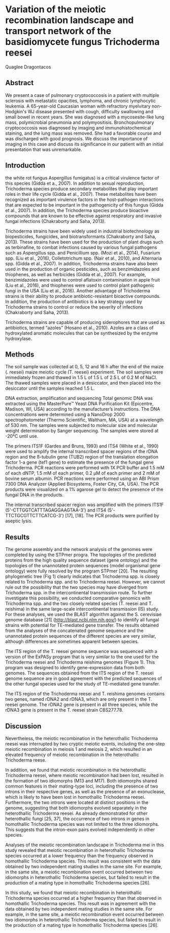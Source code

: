 # Variation of the meiotic recombination landscape and transport network of the basidiomycete fungus Trichoderma reesei
Quaglee Dragontacos


## Abstract
We present a case of pulmonary cryptococcosis in a patient with multiple sclerosis with metastatic opacities, lymphoma, and chronic lymphocytic leukemia. A 65-year-old Caucasian woman with refractory myelvitary non-Hodgkin's WJ disease presented with cough, difficulty swallowing and small bowel in recent years. She was diagnosed with a mycosesite-like lung mass, polymicrobial pneumonia and polymyositisis. Bronchopulmonary cryptococcosis was diagnosed by imaging and immunohistochemical staining, and the lung mass was removed. She had a favorable course and was discharged with good prognosis. We discuss the importance of imaging in this case and discuss its significance in our patient with an initial presentation that was unremarkable.


## Introduction
the white rot fungus Aspergillus fumigatus) is a critical virulence factor of this species (Gidda et a., 2007). In addition to sexual reproduction, Trichoderma species produce secondary metabolites that play important roles in their life cycle (Gidda et al., 2007). These metabolites have been recognized as important virulence factors in the host-pathogen interactions that are expected to be important in the pathogenicity of this fungus (Gidda et al., 2007). In addition, the Trichoderma species produce bioactive compounds that are known to be effective against respiratory and invasive fungal infections (Chakraborty and Saha, 2013).

Trichoderma strains have been widely used in industrial biotechnology as biopesticides, fungicides, and biotransformants (Chakraborty and Saha, 2013). These strains have been used for the production of plant drugs such as terbinafine, to combat infections caused by various fungal pathogens such as Aspergillus spp. and Penicillium spp. (Mozi et al., 2014), Fusarium spp. (Liu et al., 2016), Colletotrichum spp. (Nair et al., 2010), and Alternaria spp. (Gidda et al., 2007). In addition, Trichoderma strains have also been used in the production of organic pesticides, such as benzimidazoles and thiophenes, as well as herbicides (Gidda et al., 2007). For example, benzimidazoles were used to control aflatoxin contamination in apple fruit (Liu et al., 2016), and thiophenes were used to control plant pathogenic fungi in the USA (Liu et al., 2016). Another advantage of Trichoderma strains is their ability to produce antibiotic-resistant bioactive compounds. In addition, the production of antibiotics is a key strategy used by Trichoderma strains to control or reduce the severity of infections (Chakraborty and Saha, 2013).

Trichoderma strains are capable of producing siderophores that are used as antibiotics, termed “azoles” (Hosano et al., 2010). Azoles are a class of hydroxylated aromatic molecules that can be synthesized by the enzyme hydroxylase.


## Methods
The soil sample was collected at 0, 5, 12 and 16 h after the end of the maize (. reesei) maize meiotic cycle (T. reesei) experiment. The soil samples were immediately frozen and thawed in 1.5 L of 1.5 L of 2.5 L of 0.2 M of NaCl. The thawed samples were placed in a desiccator, and then placed into the desiccator until the samples reached 1.5 L.

DNA extraction, amplification and sequencing
Total genomic DNA was extracted using the MasterPure™ Yeast DNA Purification Kit (Epicentre, Madison, WI, USA) according to the manufacturer’s instructions. The DNA concentrations were determined using a NanoDrop 2000 spectrophotometer (Thermo Scientific, Waltham, MA, USA) at a wavelength of 530 nm. The samples were subjected to molecular size and molecular weight determination by Sanger sequencing. The samples were stored at -20°C until use.

The primers ITS1F (Gardes and Bruns, 1993) and ITS4 (White et al., 1990) were used to amplify the internal transcribed spacer regions of the rDNA region and the ß-tubulin gene (TUB2) region of the translation elongation factor 1-a gene (tef1 gene) to estimate the presence of the fungal gene Trichoderma. PCR reactions were performed with 1X PCR buffer and 1.5 mM of each dNTP, 1.5 mM of each primer, 0.2 µM of each primer and 2 mM of bovine serum albumin. PCR reactions were performed using an ABI Prism 7300 DNA Analyzer (Applied Biosystems, Foster City, CA, USA). The PCR products were visualized on a 1% agarose gel to detect the presence of the fungal DNA in the products.

The internal transcribed spacer region was amplified with the primers ITS1F (5'-CTTGGTCATTTAGAGGAAGTAA-3') and ITS4 (5'-TTCTGCGTTCTTCATCG-3') [17], [18]. The PCR products were purified by aseptic lysis.


## Results
The genome assembly and the network analysis of the genomes were completed by using the STPmer progra. The topologies of the predicted proteins from the high quality sequence dataset (gene ontology) and the topologies of the unannotated protein sequences (model organismal gene ontology) were fully resolved by the program STPmer [20]. The resulting phylogenetic tree (Fig 1) clearly indicates that Trichoderma spp. is closely related to Trichoderma spp. and to Trichoderma reesei. However, we cannot rule out the possibility that the two species may have diverged from Trichoderma spp. in the intercontinental transmission route. To further investigate this possibility, we conducted comparative genomics with Trichoderma spp. and the two closely related species (T. reesei and T. reishima) in the same large-scale intercontinental transmission (IS) study. For these analyses, we used the BLAST algorithm against the S. cerevisiae genome database [21] (http://blast.ncbi.nlm.nih.gov/) to identify all fungal strains with potential for TE-mediated gene transfer. The results obtained from the analyses of the concatenated genome sequence and the unannotated protein sequences of the different species are very similar, although differences are sometimes apparent between species.

The ITS region of the T. reesei genome sequence was sequenced with a version of the ExPASy program that is very similar to the one used for the Trichoderma reesei and Trichoderma reishima genomes (Figure 1). This program was designed to identify gene-expression data from both genomes. The sequences obtained from the ITS region of the T. reesei genome sequence are in good agreement with the predicted sequences of the other fungal species used for the study of TE-mediated gene transfer.

The ITS region of the Trichoderma reesei and T. reishima genomes contains two genes, named rDNA2 and rDNA3, which are only present in the T. reesei genome. The rDNA2 gene is present in all three species, while the rDNA3 gene is present in the T. reesei strain CBS277.78.


## Discussion
Nevertheless, the meiotic recombination in the heterothallic Trichoderma reesei was interrupted by two cryptic meiotic events, including the one-step meiotic recombination in meiosis 1 and meiosis 2, which resulted in an elevated frequency of meiotic recombination in the heterothallic Trichoderma reese.

In addition, we found that meiotic recombination in the heterothallic Trichoderma reesei, where meiotic recombination had been lost, resulted in the formation of two idiomorphs (M13 and M17). Both idiomorphs shared common features in their mating-type loci, including the presence of two introns in their respective genes, as well as the presence of an exonuclease, which is likely to have been lost in homothallic Trichoderma reesei. Furthermore, the two introns were located at distinct positions in the genome, suggesting that both idiomorphs evolved separately in the heterothallic Trichoderma reesei. As already demonstrated for other heterothallic fungi [25, 37], the occurrence of two introns in genes in homothallic Trichoderma species was not limited to the three idiomorphs. This suggests that the intron-exon pairs evolved independently in other species.

Analyses of the meiotic recombination landscape in Trichoderma mei in this study revealed that meiotic recombination in heterothallic Trichoderma species occurred at a lower frequency than the frequency observed in homothallic Trichoderma species. This result was consistent with the data obtained by two independent mating studies in the same site. For example, in the same site, a meiotic recombination event occurred between two idiomorphs in heterothallic Trichoderma species, but failed to result in the production of a mating type in homothallic Trichoderma species [26].

In this study, we found that meiotic recombination in heterothallic Trichoderma species occurred at a higher frequency than that observed in homothallic Trichoderma species. This result was in agreement with the data obtained by two independent mating studies in the same site. For example, in the same site, a meiotic recombination event occurred between two idiomorphs in heterothallic Trichoderma species, but failed to result in the production of a mating type in homothallic Trichoderma species [26].
